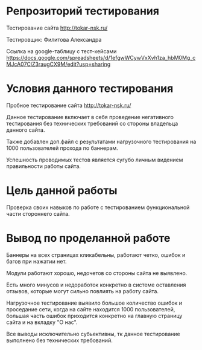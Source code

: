 # Репрозиторий тестирования
Тестирование сайта http://tokar-nsk.ru/ 

Тестировщик: Филитова Александра

Ссылка на google-таблицу с тест-кейсами https://docs.google.com/spreadsheets/d/1efgwWCywVxXvh1za_hbM0Mg_cMJcA07ClZ3raugCX9M/edit?usp=sharing


# Условия данного тестирования
Пробное тестирование сайта http://tokar-nsk.ru/

Данное тестирование включает в себя проведение негативного тестирования без технических требований со стороны владельца данного сайта.

Также добавлен доп.файл с результатами нагрузочного тестирования на 1000 пользователей прохода по баннерам.

Успешность проводимых тестов является сугубо личным видением правильности работы сайта.

# Цель данной работы

Проверка своих навыков по работе с тестированием функциональной части стороннего сайта. 

# Вывод по проделанной работе

Баннеры на всех страницах кликабельны, работают четко, ошибок и багов при нажатии нет. 

Модули работают хорошо, недочетов со стороны сайта не выявлено.

Есть много минусов и недоработок конкретно в системе оставления отзывов, которые могут сильно повлиять на работу сайта.

Нагрузочное тестирование выявило большое количество ошибок и проседание сети, когда на сайте находится 1000 пользователей,
большая часть ошибок приходится конкретно на главную страницу сайта и на вкладку "О нас".

Все выводы исключительно субьективны, тк данное тестирование выполнено без технических требований.
